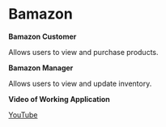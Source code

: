 # Bamazon

**Bamazon Customer**

Allows users to view and purchase products.

**Bamazon Manager**

Allows users to view and update inventory.

**Video of Working Application**

[YouTube](https://www.youtube.com/watch?v=nZQmsCoSaKo)